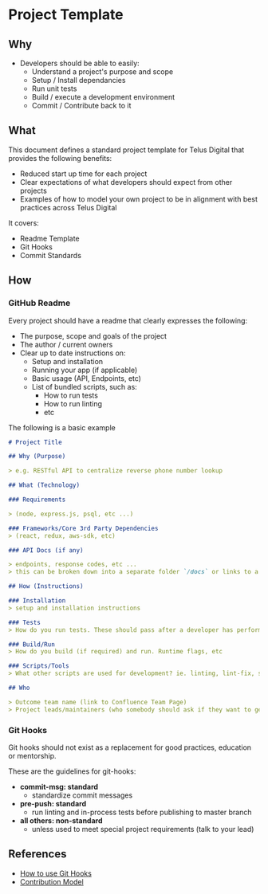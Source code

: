 # Project Template

## Why

- Developers should be able to easily:
  - Understand a project's purpose and scope
  - Setup / Install dependancies
  - Run unit tests
  - Build / execute a development environment
  - Commit / Contribute back to it

## What
This document defines a standard project template for Telus Digital that provides the following benefits:

- Reduced start up time for each project
- Clear expectations of what developers should expect from other projects
- Examples of how to model your own project to be in alignment with best practices across Telus Digital

It covers:
- Readme Template
- Git Hooks
- Commit Standards

## How

### GitHub Readme

Every project should have a readme that clearly expresses the following:
- The purpose, scope and goals of the project
- The author / current owners
- Clear up to date instructions on:
  - Setup and installation
  - Running your app (if applicable)
  - Basic usage (API, Endpoints, etc)
  - List of bundled scripts, such as:
    - How to run tests
    - How to run linting
    - etc

The following is a basic example

```markdown
# Project Title

## Why (Purpose)

> e.g. RESTful API to centralize reverse phone number lookup

## What (Technology)

### Requirements

> (node, express.js, psql, etc ...)

### Frameworks/Core 3rd Party Dependencies
> (react, redux, aws-sdk, etc)

### API Docs (if any)

> endpoints, response codes, etc ... 
> this can be broken down into a separate folder `/docs` or links to a swagger file / view

## How (Instructions)

### Installation
> setup and installation instructions

### Tests
> How do you run tests. These should pass after a developer has performed setup/installation properly

### Build/Run
> How do you build (if required) and run. Runtime flags, etc

### Scripts/Tools
> What other scripts are used for development? ie. linting, lint-fix, snyk, etc

## Who

> Outcome team name (link to Confluence Team Page)
> Project leads/maintainers (who somebody should ask if they want to get involved, are going to be making a PR, etc)
```

### Git Hooks 

Git hooks should not exist as a replacement for good practices, education or mentorship. 

These are the guidelines for git-hooks:

- **commit-msg: standard** 
  - standardize commit messages
- **pre-push: standard**
  - run linting and in-process tests before publishing to master branch
- **all others: non-standard** 
  - unless used to meet special project requirements (talk to your lead)

## References

- [How to use Git Hooks][git-hook-guide]
- [Contribution Model](contribution-model.md)

[git-hook-guide]: https://www.digitalocean.com/community/tutorials/how-to-use-git-hooks-to-automate-development-and-deployment-tasks "How to use Git Hooks"
